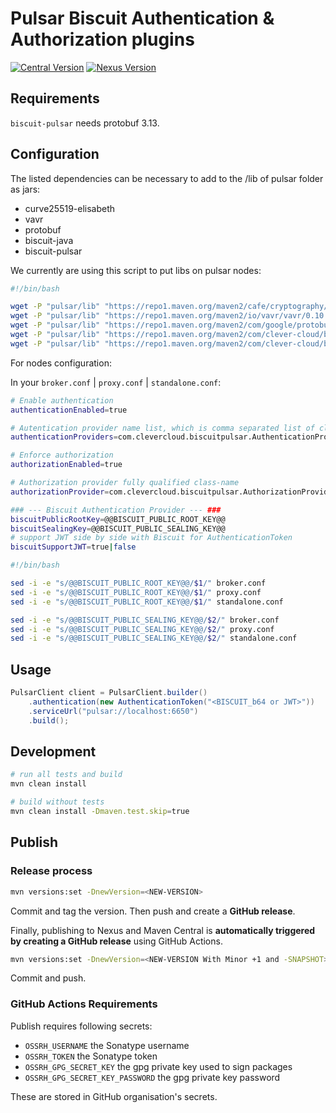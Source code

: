 # Pulsar Biscuit Authentication & Authorization plugins

[![Central Version](https://img.shields.io/maven-central/v/com.clever-cloud/biscuit-pulsar)](https://mvnrepository.com/artifact/com.clever-cloud/biscuit-pulsar)
[![Nexus Version](https://img.shields.io/nexus/r/com.clever-cloud/biscuit-pulsar?server=https%3A%2F%2Foss.sonatype.org)](https://search.maven.org/artifact/com.clever-cloud/biscuit-pulsar)

## Requirements

`biscuit-pulsar` needs protobuf 3.13.

## Configuration

The listed dependencies can be necessary to add to the /lib of pulsar folder as jars:

- curve25519-elisabeth
- vavr
- protobuf
- biscuit-java
- biscuit-pulsar

We currently are using this script to put libs on pulsar nodes:

```bash
#!/bin/bash

wget -P "pulsar/lib" "https://repo1.maven.org/maven2/cafe/cryptography/curve25519-elisabeth/0.1.0/curve25519-elisabeth-0.1.0.jar"
wget -P "pulsar/lib" "https://repo1.maven.org/maven2/io/vavr/vavr/0.10.3/vavr-0.10.3.jar"
wget -P "pulsar/lib" "https://repo1.maven.org/maven2/com/google/protobuf/protobuf-java/3.13.0/protobuf-java-3.13.0.jar"
wget -P "pulsar/lib" "https://repo1.maven.org/maven2/com/clever-cloud/biscuit-java/<VERSION>/biscuit-java-<VERSION>.jar"
wget -P "pulsar/lib" "https://repo1.maven.org/maven2/com/clever-cloud/biscuit-pulsar/<VERSION>/biscuit-pulsar-<VERSION>.jar"
```

For nodes configuration:

In your `broker.conf` | `proxy.conf` | `standalone.conf`:

```bash
# Enable authentication
authenticationEnabled=true

# Autentication provider name list, which is comma separated list of class names
authenticationProviders=com.clevercloud.biscuitpulsar.AuthenticationProviderBiscuit

# Enforce authorization
authorizationEnabled=true

# Authorization provider fully qualified class-name
authorizationProvider=com.clevercloud.biscuitpulsar.AuthorizationProviderBiscuit

### --- Biscuit Authentication Provider --- ###
biscuitPublicRootKey=@@BISCUIT_PUBLIC_ROOT_KEY@@
biscuitSealingKey=@@BISCUIT_PUBLIC_SEALING_KEY@@
# support JWT side by side with Biscuit for AuthenticationToken
biscuitSupportJWT=true|false
```

```bash
#!/bin/bash

sed -i -e "s/@@BISCUIT_PUBLIC_ROOT_KEY@@/$1/" broker.conf
sed -i -e "s/@@BISCUIT_PUBLIC_ROOT_KEY@@/$1/" proxy.conf
sed -i -e "s/@@BISCUIT_PUBLIC_ROOT_KEY@@/$1/" standalone.conf

sed -i -e "s/@@BISCUIT_PUBLIC_SEALING_KEY@@/$2/" broker.conf
sed -i -e "s/@@BISCUIT_PUBLIC_SEALING_KEY@@/$2/" proxy.conf
sed -i -e "s/@@BISCUIT_PUBLIC_SEALING_KEY@@/$2/" standalone.conf
```

## Usage

```java
PulsarClient client = PulsarClient.builder()
    .authentication(new AuthenticationToken("<BISCUIT_b64 or JWT>"))
    .serviceUrl("pulsar://localhost:6650")
    .build();
```

## Development

```bash
# run all tests and build
mvn clean install

# build without tests
mvn clean install -Dmaven.test.skip=true
```

## Publish

### Release process

```bash
mvn versions:set -DnewVersion=<NEW-VERSION>
```

Commit and tag the version. Then push and create a **GitHub release**.

Finally, publishing to Nexus and Maven Central is **automatically triggered by creating a GitHub release** using GitHub Actions.

```bash
mvn versions:set -DnewVersion=<NEW-VERSION With Minor +1 and -SNAPSHOT>
```

Commit and push.

### GitHub Actions Requirements

Publish requires following secrets:

* `OSSRH_USERNAME` the Sonatype username
* `OSSRH_TOKEN` the Sonatype token
* `OSSRH_GPG_SECRET_KEY` the gpg private key used to sign packages
* `OSSRH_GPG_SECRET_KEY_PASSWORD` the gpg private key password

These are stored in GitHub organisation's secrets.
